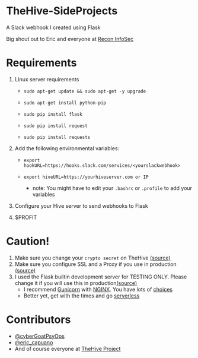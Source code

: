 # TheHive-SideProjects
A Slack webhook I created using Flask

Big shout out to Eric and everyone at [Recon InfoSec](https://reconinfosec.com/)

# Requirements
1. Linux server requirements 

    * `sudo apt-get update && sudo apt-get -y upgrade`

    * `sudo apt-get install python-pip`

    * `sudo pip install flask`

    * `sudo pip install request`

    * `sudo pip install requests`

1. Add the following environmental variables:

    * `export hookURL=https://hooks.slack.com/services/<yourslackwebhook>`
    
    * `export hiveURL=https://yourhiveserver.com or IP`
    
        * note: You might have to edit your `.bashrc` or `.profile` to add your variables

1. Configure your Hive server to send webhooks to Flask

1. $PROFIT

# Caution!

1. Make sure you change your `crypto secret` on TheHive [(source)](https://github.com/TheHive-Project/TheHiveDocs/blob/master/admin/configuration.md)
1. Make sure you configure SSL and a Proxy if you use in production [(source)](https://github.com/TheHive-Project/TheHiveDocs/blob/master/admin/webhook.md)
1. I used the Flask builtin development server for TESTING ONLY. Please change it if you will use this in production[(source)](https://github.com/TheHive-Project/TheHiveDocs/blob/master/installation/binary-guide.md)
    * I recommend [Gunicorn](http://gunicorn.org/) with [NGINX](https://www.nginx.com/). You have lots of [choices](http://flask.pocoo.org/docs/0.12/deploying/)
    * Better yet, get with the times and go [serverless](https://github.com/ReconInfoSec/thehive-slack-webhook)

# Contributors

* [@cyberGoatPsyOps](https://twitter.com/cyberGoatPsyOps)
* [@eric_capuano](https://twitter.com/eric_capuano)
* And of course everyone at [TheHive Project](https://github.com/TheHive-Project/TheHive)
